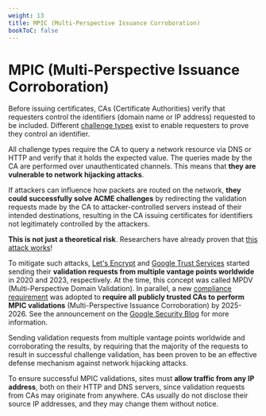 ```yaml
---
weight: 13
title: MPIC (Multi-Perspective Issuance Corroboration)
bookToC: false
---
```


# MPIC (Multi-Perspective Issuance Corroboration)

Before issuing certificates, CAs (Certificate Authorities) verify that
requesters control the identifiers (domain name or IP address) requested to be
included. Different [challenge types](/acme/challenges/) exist to enable
requesters to prove they control an identifier.

All challenge types require the CA to query a network resource via DNS or HTTP
and verify that it holds the expected value. The queries made by the CA are
performed over unauthenticated channels. This means that **they are vulnerable
to network hijacking attacks**.

If attackers can influence how packets are routed on the network, **they could
successfully solve ACME challenges** by redirecting the validation requests made
by the CA to attacker-controlled servers instead of their intended destinations,
resulting in the CA issuing certificates for identifiers not legitimately
controlled by the attackers.

**This is not just a theoretical risk**. Researchers have already proven that
[this attack works](https://www.usenix.org/conference/usenixsecurity18/presentation/birge-lee)!

To mitigate such attacks,
[Let's Encrypt](https://letsencrypt.org/2020/02/19/multi-perspective-validation/)
and
[Google Trust Services](https://security.googleblog.com/2023/05/google-trust-services-acme-api_0503894189.html)
started sending their **validation requests from multiple vantage points
worldwide** in 2020 and 2023, respectively. At the time, this concept was called
MPDV (Multi-Perspective Domain Validation). In parallel, a new
[compliance requirement](https://github.com/cabforum/servercert/blob/main/docs/BR.md#3229-multi-perspective-issuance-corroboration)
was adopted to **require all publicly trusted CAs to perform MPIC validations**
(Multi-Perspective Issuance Corroboration) by 2025-2026. See the announcement on
the
[Google Security Blog](https://security.googleblog.com/2025/03/new-security-requirements-adopted-by.html)
for more information.

Sending validation requests from multiple vantage points worldwide and
corroborating the results, by requiring that the majority of the requests to
result in successful challenge validation, has been proven to be an effective
defense mechanism against network hijacking attacks.

To ensure successful MPIC validations, sites must **allow traffic from any IP
address**, both on their HTTP and DNS servers, since validation requests from
CAs may originate from anywhere. CAs usually do not disclose their source IP
addresses, and they may change them without notice.
